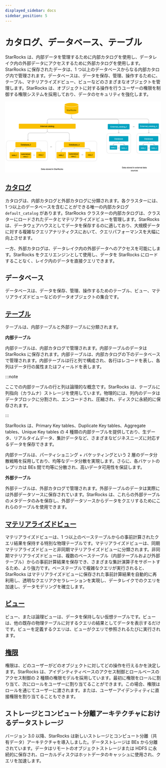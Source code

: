 ```yaml
---
displayed_sidebar: docs
sidebar_position: 5
---
```


# カタログ、データベース、テーブル

StarRocks は、内部データを管理するために内部カタログを使用し、データレイク内の外部データにアクセスするために外部カタログを使用します。StarRocks に保存されたデータは、1 つ以上のデータベースからなる内部カタログ内で管理されます。データベースは、データを保存、管理、操作するために、テーブル、マテリアライズドビュー、ビューなどのさまざまなオブジェクトを管理します。StarRocks は、オブジェクトに対する操作を行うユーザーの権限を制御する権限システムを採用しており、データのセキュリティを強化します。

![img](../_assets/table_design/Catalog_db_tbl.png)

## [カタログ](../data_source/catalog/catalog_overview.md)

カタログは、内部カタログと外部カタログに分類されます。各クラスターには、1 つ以上のデータベースを含むことができる唯一の内部カタログ `default_catalog` があります。StarRocks クラスターの内部カタログは、クラスターにロードされたデータとマテリアライズドビューを管理します。StarRocks は、データウェアハウスとしてデータを保存するのに適しており、大規模データに対する複雑なクエリアナリティクスにおいて、クエリパフォーマンスを大幅に向上させます。

一方、外部カタログは、データレイク内の外部データへのアクセスを可能にします。StarRocks をクエリエンジンとして使用し、データを StarRocks にロードすることなく、レイク内のデータを直接クエリできます。

## データベース

データベースは、データを保存、管理、操作するためのテーブル、ビュー、マテリアライズドビューなどのデータオブジェクトの集合です。

## [テーブル](./table_types/table_types.md)

テーブルは、内部テーブルと外部テーブルに分類されます。

**内部テーブル**

内部テーブルは、内部カタログで管理されます。内部テーブルのデータは StarRocks に保存されます。内部テーブルは、内部カタログの下のデータベースで管理されます。内部テーブルは行と列で構成され、各行はレコードを表し、各列はデータ行の属性またはフィールドを表します。

:::note

ここでの内部テーブルの行と列は論理的な概念です。StarRocks は、テーブルに列指向（カラムナ）ストレージを使用しています。物理的には、列内のデータはデータブロックに分割され、エンコードされ、圧縮され、ディスクに永続的に保存されます。

:::

StarRocks は、Primary Key tables、Duplicate Key tables、Aggregate tables、Unique Key tables の 4 種類の内部テーブルを提供しており、生データ、リアルタイムデータ、集計データなど、さまざまなビジネスニーズに対応するデータを保存できます。

内部テーブルは、パーティショニング + バケッティングという 2 層のデータ分散戦略を採用しており、均等なデータ分散を実現します。さらに、各バケットのレプリカは BEs 間で均等に分散され、高いデータ可用性を保証します。

**外部テーブル**

外部テーブルは、外部カタログで管理されます。外部テーブルのデータは実際には外部データソースに保存されています。StarRocks は、これらの外部テーブルのメタデータのみを保存し、外部データソースからデータをクエリするためにこれらのテーブルを使用できます。

## [マテリアライズドビュー](../using_starrocks/async_mv/Materialized_view.md)

マテリアライズドビューは、1 つ以上のベーステーブルからの事前計算されたクエリ結果を保持する特別な物理テーブルです。マテリアライズドビューは、同期マテリアライズドビューと非同期マテリアライズドビューに分類されます。非同期マテリアライズドビューは、複数のベーステーブル（内部テーブルおよび外部テーブル）からの事前計算結果を保存でき、さまざまな集計演算子をサポートするため、より強力です。ベーステーブルで複雑なクエリが実行されると、StarRocks はマテリアライズドビューに保存された事前計算結果を自動的に再利用し、透明なクエリアクセラレーションを実現し、データレイクでのクエリを加速し、データモデリングを確立します。

## [ビュー](../sql-reference/sql-statements/View/CREATE_VIEW.md)

ビュー、または論理ビューは、データを保持しない仮想テーブルです。ビューは、他の既存の物理テーブルに対するクエリの結果としてデータを表示するだけです。ビューを定義するクエリは、ビューがクエリで参照されるたびに実行されます。

## [権限](../administration/user_privs/privilege_overview.md)

権限は、どのユーザーがどのオブジェクトに対してどの操作を行えるかを決定します。StarRocks は、アイデンティティベースのアクセス制御とロールベースのアクセス制御の 2 種類の権限モデルを採用しています。最初に権限をロールに割り当て、次にロールをユーザーに割り当てることができます。この場合、権限はロールを通じてユーザーに渡されます。または、ユーザーアイデンティティに直接権限を割り当てることもできます。

## ストレージとコンピュート分離アーキテクチャにおけるデータストレージ

バージョン 3.0 以降、StarRocks は新しいストレージとコンピュート分離（共有データ）アーキテクチャを導入しました。データストレージは BEs から分離されています。データはリモートのオブジェクトストレージまたは HDFS に永続的に保存され、ローカルディスクはホットデータのキャッシュに使用され、クエリを加速します。